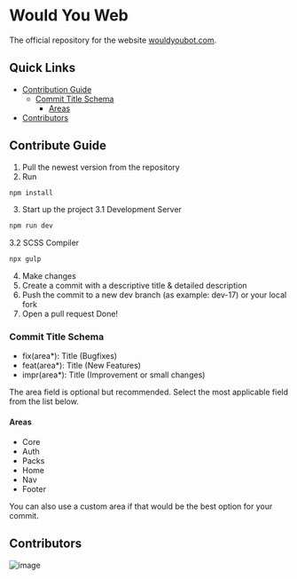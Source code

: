 # Would You Web

The official repository for the website [wouldyoubot.com](https://wouldyoubot.com).

## Quick Links
- [Contribution Guide](#contribution-guide)
  - [Commit Title Schema](#commit-title-schema)
    - [Areas](#areas)
- [Contributors](#contributors)

## Contribute Guide
1. Pull the newest version from the repository
2. Run 
```bash
npm install
```
3. Start up the project
3.1 Development Server
```bash
npm run dev
```
3.2 SCSS Compiler
```bash
npx gulp
```
4. Make changes
5. Create a commit with a descriptive title & detailed description
6. Push the commit to a new dev branch (as example: dev-17) or your local fork
7. Open a pull request
Done!

### Commit Title Schema
- fix(area*): Title (Bugfixes)
- feat(area*): Title (New Features)
- impr(area*): Title (Improvement or small changes)

The area field is optional but recommended. Select the most applicable field from the list below.

#### Areas
- Core
- Auth
- Packs
- Home
- Nav
- Footer

You can also use a custom area if that would be the best option for your commit. 

## Contributors
![image](https://contrib.rocks/image?repo=marcwebdev/would-you-web)